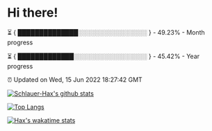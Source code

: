 # Hi there!

⏳ { ██████████████░░░░░░░░░░░░░░░░ } - 49.23% - Month progress

⏳ { █████████████░░░░░░░░░░░░░░░░░ } - 45.42% - Year progress

⏰ Updated on Wed, 15 Jun 2022 18:27:42 GMT


[![Schlauer-Hax's github stats](https://github-readme-stats.vercel.app/api?username=Schlauer-Hax&show_icons=true&theme=dark&count_private=true)](https://github.com/Schlauer-Hax)


[![Top Langs](https://github-readme-stats.vercel.app/api/top-langs/?username=Schlauer-Hax&layout=compact&theme=dark)](https://github.com/Schlauer-Hax?tab=repositories)


[![Hax's wakatime stats](https://github-readme-stats.vercel.app/api/wakatime?username=Hax&theme=dark)](https://wakatime.com/@Hax)

